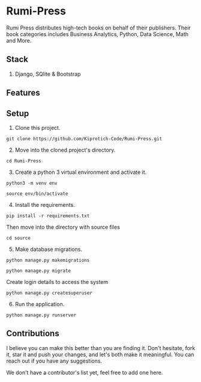 # Rumi-Press
Rumi Press distributes high-tech books on behalf of their publishers. Their book categories includes Business Analytics, Python, Data Science, Math and More.


## Stack 

1. Django, SQlite & Bootstrap

## Features


## Setup
1. Clone this project.
```
git clone https://github.com/Kiprotich-Code/Rumi-Press.git
```

2. Move into the cloned project's directory.
```
cd Rumi-Press
```

3. Create a python 3 virtual environment and activate it.
```
python3 -m venv env
```
```
source env/bin/activate
```

4. Install the requirements.
```
pip install -r requirements.txt
```


Then move into the directory with source files
```
cd source
```

5. Make database migrations.
```
python manage.py makemigrations
```
```
python manage.py migrate
```

Create login details to access the system
```
python manage.py createsuperuser
```

6. Run the application.
```
python manage.py runserver
```


## Contributions
I believe you can make this better than you are finding it. Don't hesitate, fork it, star it and push your changes, and let's both make it meaningful. You can reach out if you have any suggestions.

We don't have a contributor's list yet, feel free to add one here.

 
